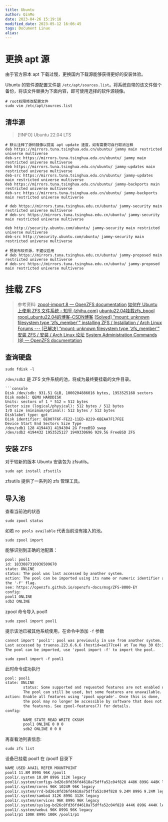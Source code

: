 ```yaml
---
title: Ubuntu
author: QinMo
date: 2023-04-26 15:19:18
modified_date: 2023-05-12 16:06:45 
tags: Document Linux
alias: 
---
```


# 更换 apt 源
由于官方原本 apt 下载过慢，更换国内下载源能够获得更好的安装体验。

Ubuntu 的软件源配置文件是 `/etc/apt/sources.list`。将系统自带的该文件做个备份，将该文件替换为下面内容，即可使用选择的软件源镜像。

```Shell
# root权限修改配置文件
sudo vim /etc/apt/sources.list 
```

## 清华源
> [!INFO] Ubuntu 22.04 LTS
```Shell
# 默认注释了源码镜像以提高 apt update 速度，如有需要可自行取消注释
deb https://mirrors.tuna.tsinghua.edu.cn/ubuntu/ jammy main restricted universe multiverse
deb-src https://mirrors.tuna.tsinghua.edu.cn/ubuntu/ jammy main restricted universe multiverse
deb https://mirrors.tuna.tsinghua.edu.cn/ubuntu/ jammy-updates main restricted universe multiverse
deb-src https://mirrors.tuna.tsinghua.edu.cn/ubuntu/ jammy-updates main restricted universe multiverse
deb https://mirrors.tuna.tsinghua.edu.cn/ubuntu/ jammy-backports main restricted universe multiverse
deb-src https://mirrors.tuna.tsinghua.edu.cn/ubuntu/ jammy-backports main restricted universe multiverse

# deb https://mirrors.tuna.tsinghua.edu.cn/ubuntu/ jammy-security main restricted universe multiverse
# deb-src https://mirrors.tuna.tsinghua.edu.cn/ubuntu/ jammy-security main restricted universe multiverse

deb http://security.ubuntu.com/ubuntu/ jammy-security main restricted universe multiverse
deb-src http://security.ubuntu.com/ubuntu/ jammy-security main restricted universe multiverse

# 预发布软件源，不建议启用
# deb https://mirrors.tuna.tsinghua.edu.cn/ubuntu/ jammy-proposed main restricted universe multiverse
# deb-src https://mirrors.tuna.tsinghua.edu.cn/ubuntu/ jammy-proposed main restricted universe multiverse
```


# 挂载 ZFS

> 参考资料:
> [zpool-import.8 — OpenZFS documentation](https://openzfs.github.io/openzfs-docs/man/8/zpool-import.8.html)
> [如何在 Ubuntu 上使用 ZFS 文件系统 - 知乎 (zhihu.com)](https://zhuanlan.zhihu.com/p/33833767)
> [ubuntu22.04挂载zfs_bpool rpool_ubuntu22.04的博客-CSDN博客](https://blog.csdn.net/qq_45677678/article/details/126990218)
> [[Solved] "mount: unknown filesystem type 'zfs_member'" installing ZFS / Installation / Arch Linux Forums --- [已解决] “mount: unknown filesystem type 'zfs_member'” 安装 ZFS / 安装 / Arch Linux 论坛]( https://bbs.archlinux.org/viewtopic.php?id=164124 )
>[System Administration Commands (8) — OpenZFS documentation](https://openzfs.github.io/openzfs-docs/man/8/index.html) 

## 查询硬盘
```Shell
sudo fdisk -l
```

`/dev/sdb2` 是 ZFS 文件系统的池，将成为最终要挂载的文件目录。
```
```console
Disk /dev/sdb: 931.51 GiB, 1000204886016 bytes, 1953525168 sectors
Disk model: QEMU HARDDISK
Units: sectors of 1 * 512 = 512 bytes
Sector size (logical/physical): 512 bytes / 512 bytes
I/O size (minimum/optimal): 512 bytes / 512 bytes
Disklabel type: gpt
Disk identifier: 8E007F6F-FE22-11ED-8229-6BEAA7F17FEE
Device Start End Sectors Size Type
/dev/sdb1 128 4194431 4194304 2G FreeBSD swap
/dev/sdb2 4194432 1953525127 1949330696 929.5G FreeBSD ZFS
```

## 安装 ZFS
对于较新的版本 Ubuntu 安装包为 zfsutils。
```Shell
sudo apt install zfsutils
```

zfsutils 提供了一系列的 zfs 管理工具。

## 导入池
查看当前池的状态
```Shell
sudo zpool status
```
如若 `no pools available` 代表当前没有接入的池。

```Shell
sudo zpool import
```

能够识别到正确的池配置：
```txt
pool: pool1
id: 1833087310936509670
state: ONLINE
status: The pool was last accessed by another system.
action: The pool can be imported using its name or numeric identifier and
the '-f' flag.
see: https://openzfs.github.io/openzfs-docs/msg/ZFS-8000-EY
config:
pool1 ONLINE
sdb2 ONLINE
```

zpool 命令导入 pool1
```Shell
sudo zpool import pool1
```

提示该池已被其他系统使用，在命令中添加 `-f` 参数
```txt
cannot import 'pool1': pool was previously in use from another system.
Last accessed by truenas.223.6.6.6 (hostid=ae177ce4) at Tue May 30 03:30:01 2023
The pool can be imported, use 'zpool import -f' to import the pool.
```

```Shell
sudo zpool import -f pool1
```

此时命令成功执行
```txt
pool: pool1
state: ONLINE
		status: Some supported and requested features are not enabled on the pool.
		The pool can still be used, but some features are unavailable.
action: Enable all features using 'zpool upgrade'. Once this is done,
		the pool may no longer be accessible by software that does not support
		the features. See zpool-features(7) for details.
config:

		NAME STATE READ WRITE CKSUM
		pool1 ONLINE 0 0 0
		sdb2 ONLINE 0 0 0
```

再查看池列表信息:
```Shell
sudo zfs list
```

设备已挂载 pool1 在 /pool1 目录下
```txt
NAME USED AVAIL REFER MOUNTPOINT
pool1 11.8M 899G 96K /pool1
pool1/.system 10.8M 899G 112K legacy
pool1/.system/configs-bd26c8fd36fd4618a75dffa52c04f828 448K 899G 448K legacy
pool1/.system/cores 96K 1024M 96K legacy
pool1/.system/rrd-bd26c8fd36fd4618a75dffa52c04f828 9.24M 899G 9.24M legacy
pool1/.system/samba4 312K 899G 312K legacy
pool1/.system/services 96K 899G 96K legacy
pool1/.system/syslog-bd26c8fd36fd4618a75dffa52c04f828 444K 899G 444K legacy
pool1/.system/webui 96K 899G 96K legacy
pool1/p1 100K 899G 100K /pool1/p1
```